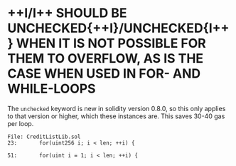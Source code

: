 # ++I/I++ SHOULD BE UNCHECKED{++I}/UNCHECKED{I++} WHEN IT IS NOT POSSIBLE FOR THEM TO OVERFLOW, AS IS THE CASE WHEN USED IN FOR- AND WHILE-LOOPS

The `unchecked` keyword is new in solidity version 0.8.0, so this only applies to that version or higher, which these instances are. This saves 30-40 gas per loop.

```solidity
File: CreditListLib.sol
23:       for(uint256 i; i < len; ++i) {

51:       for(uint i = 1; i < len; ++i) {
```
